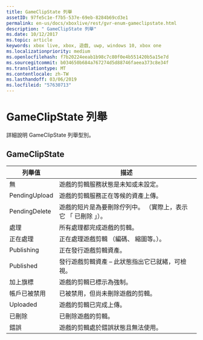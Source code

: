 ```yaml
---
title: GameClipState 列舉
assetID: 97fe5c1e-f7b5-537e-69eb-8284b69cd3e1
permalink: en-us/docs/xboxlive/rest/gvr-enum-gameclipstate.html
description: " GameClipState 列舉"
ms.date: 10/12/2017
ms.topic: article
keywords: xbox live, xbox, 遊戲, uwp, windows 10, xbox one
ms.localizationpriority: medium
ms.openlocfilehash: f7b20224eeab1b98c7c80f0e4b551420b5a15e7d
ms.sourcegitcommit: b034650b684a767274d5d88746faeea373c8e34f
ms.translationtype: MT
ms.contentlocale: zh-TW
ms.lasthandoff: 03/06/2019
ms.locfileid: "57630713"
---
```

# <a name="gameclipstate-enumeration"></a>GameClipState 列舉
詳細說明 GameClipState 列舉型別。 
<a id="ID4ET"></a>

 
## <a name="gameclipstate"></a>GameClipState
 
| <b>列舉值</b>| <b>描述</b>| 
| --- | --- | 
| 無 | 遊戲的剪輯服務狀態是未知或未設定。| 
| PendingUpload | 遊戲的剪輯服務正在等候的資產上傳。| 
| PendingDelete | 遊戲的短片是為要刪除佇列中。 （實際上，表示它 「 已刪除 」）。| 
| 處理 | 所有處理都完成遊戲的剪輯。| 
| 正在處理| 正在處理遊戲剪輯 （編碼、 縮圖等。）。| 
| Publishing| 正在發行遊戲剪輯資產。| 
| Published| 發行遊戲剪輯資產 – 此狀態指出它已就緒，可檢視。| 
| 加上旗標| 遊戲的剪輯已標示為強制。| 
| 帳戶已被禁用| 已被禁用，但尚未刪除遊戲的剪輯。| 
| Uploaded| 遊戲的剪輯已完成上傳。| 
| 已刪除| 已刪除遊戲的剪輯。| 
| 錯誤| 遊戲的剪輯處於錯誤狀態且無法使用。| 
  